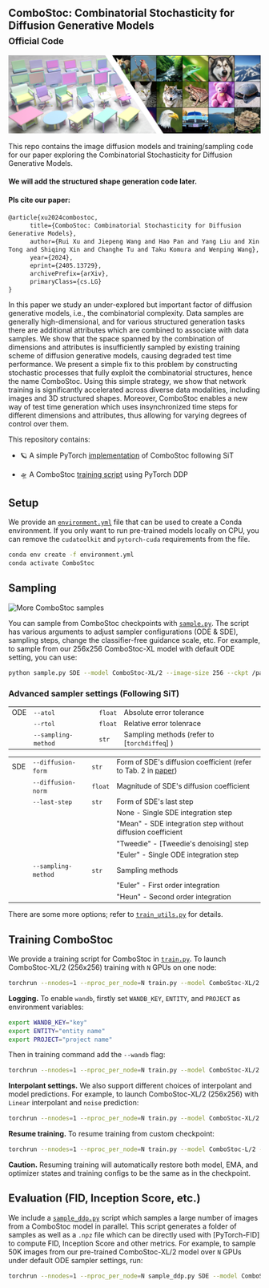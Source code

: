 ## ComboStoc: Combinatorial Stochasticity for Diffusion Generative Models<br><sub>Official Code</sub>



![ComboStoc samples](visuals/teaser.png)

This repo contains the image diffusion models and training/sampling code for our paper exploring 
the Combinatorial Stochasticity for Diffusion Generative Models. 

#### We will add the structured shape generation code later.

#### Pls cite our paper:
```
@article{xu2024combostoc,
      title={ComboStoc: Combinatorial Stochasticity for Diffusion Generative Models}, 
      author={Rui Xu and Jiepeng Wang and Hao Pan and Yang Liu and Xin Tong and Shiqing Xin and Changhe Tu and Taku Komura and Wenping Wang},
      year={2024},
      eprint={2405.13729},
      archivePrefix={arXiv},
      primaryClass={cs.LG}
}
```



In this paper we study an under-explored but important factor of diffusion generative models, i.e., the combinatorial complexity. 
Data samples are generally high-dimensional, and for various structured generation tasks there are additional attributes which are combined to associate with data samples.
We show that the space spanned by the combination of dimensions and attributes is insufficiently sampled by existing training scheme of diffusion generative models, causing degraded test time performance.
We present a simple fix to this problem by constructing stochastic processes that fully exploit the combinatorial structures, hence the name ComboStoc.
Using this simple strategy, we show that network training is significantly accelerated across diverse data modalities, including images and 3D structured shapes.
Moreover, ComboStoc enables a new way of test time generation which uses insynchronized time steps for different dimensions and attributes, thus allowing for varying degrees of control over them.

This repository contains:

* 🪐 A simple PyTorch [implementation](models.py) of ComboStoc following SiT
<!-- * ⚡️ Pre-trained class-conditional ComboStoc models trained on ImageNet 256x256 -->
* 🛸 A ComboStoc [training script](train.py) using PyTorch DDP

## Setup



We provide an [`environment.yml`](environment.yml) file that can be used to create a Conda environment. If you only want 
to run pre-trained models locally on CPU, you can remove the `cudatoolkit` and `pytorch-cuda` requirements from the file.

```bash
conda env create -f environment.yml
conda activate ComboStoc
```


## Sampling 
![More ComboStoc samples](visuals/yingwu.drawio.png)

You can sample from ComboStoc checkpoints with [`sample.py`](sample.py). The script has various arguments to adjust sampler configurations (ODE & SDE), sampling steps, change the classifier-free guidance scale, etc. For example, to sample from
our 256x256 ComboStoc-XL model with default ODE setting, you can use:

```bash
python sample.py SDE --model ComboStoc-XL/2 --image-size 256 --ckpt /path/to/model.pt
```

### Advanced sampler settings (Following SiT)

|     |          |          |                         |
|-----|----------|----------|--------------------------|
| ODE | `--atol` | `float` |  Absolute error tolerance |
|     | `--rtol` | `float` | Relative error tolenrace |   
|     | `--sampling-method` | `str` | Sampling methods (refer to [`torchdiffeq`] ) |

|     |          |          |                         |
|-----|----------|----------|--------------------------|
| SDE | `--diffusion-form` | `str` | Form of SDE's diffusion coefficient (refer to Tab. 2 in [paper]()) |
|     | `--diffusion-norm` | `float` | Magnitude of SDE's diffusion coefficient |
|     | `--last-step` | `str` | Form of SDE's last step |
|     |               |       | None - Single SDE integration step |
|     |               |       | "Mean" - SDE integration step without diffusion coefficient |
|     |               |       | "Tweedie" - [Tweedie's denoising] step | 
|     |               |       | "Euler" - Single ODE integration step
|     | `--sampling-method` | `str` | Sampling methods |
|     |               |       | "Euler" - First order integration | 
|     |               |       | "Heun" - Second order integration | 

There are some more options; refer to [`train_utils.py`](train_utils.py) for details.

## Training ComboStoc

We provide a training script for ComboStoc in [`train.py`](train.py). To launch ComboStoc-XL/2 (256x256) training with `N` GPUs on 
one node:

```bash
torchrun --nnodes=1 --nproc_per_node=N train.py --model ComboStoc-XL/2 --data-path /path/to/imagenet/train
```

**Logging.** To enable `wandb`, firstly set `WANDB_KEY`, `ENTITY`, and `PROJECT` as environment variables:

```bash
export WANDB_KEY="key"
export ENTITY="entity name"
export PROJECT="project name"
```

Then in training command add the `--wandb` flag:

```bash
torchrun --nnodes=1 --nproc_per_node=N train.py --model ComboStoc-XL/2 --data-path /path/to/imagenet/train --wandb
```

**Interpolant settings.** We also support different choices of interpolant and model predictions. For example, to launch ComboStoc-XL/2 (256x256) with `Linear` interpolant and `noise` prediction: 

```bash
torchrun --nnodes=1 --nproc_per_node=N train.py --model ComboStoc-XL/2 --data-path /path/to/imagenet/train --path-type Linear --prediction noise
```

**Resume training.** To resume training from custom checkpoint:

```bash
torchrun --nnodes=1 --nproc_per_node=N train.py --model ComboStoc-L/2 --data-path /path/to/imagenet/train --ckpt /path/to/model.pt
```

**Caution.** Resuming training will automatically restore both model, EMA, and optimizer states and training configs to be the same as in the checkpoint.

## Evaluation (FID, Inception Score, etc.)

We include a [`sample_ddp.py`](sample_ddp.py) script which samples a large number of images from a ComboStoc model in parallel. This script 
generates a folder of samples as well as a `.npz` file which can be directly used with [PyTorch-FID] to compute FID, Inception Score and
other metrics. For example, to sample 50K images from our pre-trained ComboStoc-XL/2 model over `N` GPUs under default ODE sampler settings, run:

```bash
torchrun --nnodes=1 --nproc_per_node=N sample_ddp.py SDE --model ComboStoc-XL/2 --num-fid-samples 50000
```





